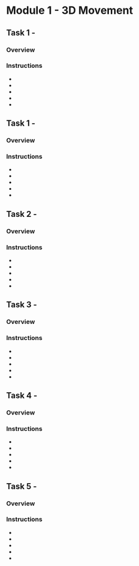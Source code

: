 Module 1 - 3D Movement
======================

## Task 1 -

### Overview

### Instructions
*
*
*
*
*

## Task 1 -

### Overview

### Instructions
*
*
*
*
*

## Task 2 -

### Overview

### Instructions
*
*
*
*
*

## Task 3 -

### Overview

### Instructions
*
*
*
*
*

## Task 4 -

### Overview

### Instructions
*
*
*
*
*

## Task 5 -

### Overview

### Instructions
*
*
*
*
*
